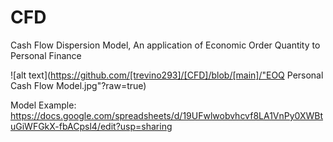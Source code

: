 # CFD
Cash Flow Dispersion Model, An application of Economic Order Quantity to Personal Finance

![alt text](https://github.com/[trevino293]/[CFD]/blob/[main]/"EOQ Personal Cash Flow Model.jpg"?raw=true)

Model Example: https://docs.google.com/spreadsheets/d/19UFwlwobvhcvf8LA1VnPy0XWBtuGiWFGkX-fbACpsl4/edit?usp=sharing
